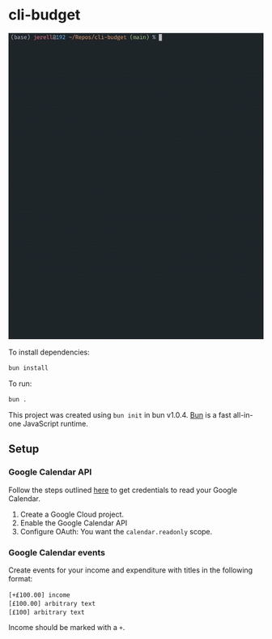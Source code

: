 # cli-budget

![demo](demo.gif)

To install dependencies:

```bash
bun install
```

To run:

```bash
bun .
```

This project was created using `bun init` in bun v1.0.4. [Bun](https://bun.sh) is a fast all-in-one JavaScript runtime.

## Setup

### Google Calendar API

Follow the steps outlined [here](https://developers.google.com/calendar/api/quickstart/nodejs) to get credentials to read your Google Calendar.

1. Create a Google Cloud project.
2. Enable the Google Calendar API
3. Configure OAuth: You want the `calendar.readonly` scope.

### Google Calendar events

Create events for your income and expenditure with titles in the following format:

`[+£100.00] income`  
`[£100.00] arbitrary text`  
`[£100] arbitrary text`

Income should be marked with a `+`.
